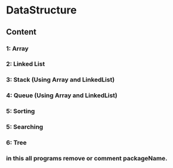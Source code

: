# DataStructure
## Content 
### 1: Array
### 2: Linked List
### 3: Stack (Using Array and LinkedList)
### 4: Queue (Using Array and LinkedList)
### 5: Sorting
### 5: Searching
### 6: Tree

### in this all programs remove or comment packageName.
